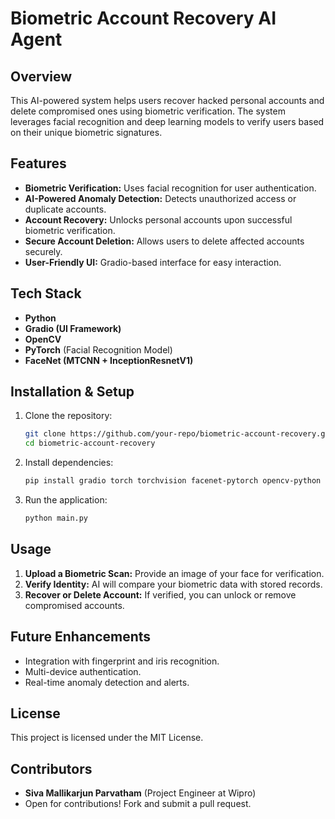 # Biometric Account Recovery AI Agent

## Overview
This AI-powered system helps users recover hacked personal accounts and delete compromised ones using biometric verification. The system leverages facial recognition and deep learning models to verify users based on their unique biometric signatures.

## Features
- **Biometric Verification:** Uses facial recognition for user authentication.
- **AI-Powered Anomaly Detection:** Detects unauthorized access or duplicate accounts.
- **Account Recovery:** Unlocks personal accounts upon successful biometric verification.
- **Secure Account Deletion:** Allows users to delete affected accounts securely.
- **User-Friendly UI:** Gradio-based interface for easy interaction.

## Tech Stack
- **Python**
- **Gradio (UI Framework)**
- **OpenCV**
- **PyTorch** (Facial Recognition Model)
- **FaceNet (MTCNN + InceptionResnetV1)**

## Installation & Setup
1. Clone the repository:
   ```bash
   git clone https://github.com/your-repo/biometric-account-recovery.git
   cd biometric-account-recovery
   ```
2. Install dependencies:
   ```bash
   pip install gradio torch torchvision facenet-pytorch opencv-python numpy
   ```
3. Run the application:
   ```bash
   python main.py
   ```

## Usage
1. **Upload a Biometric Scan:** Provide an image of your face for verification.
2. **Verify Identity:** AI will compare your biometric data with stored records.
3. **Recover or Delete Account:** If verified, you can unlock or remove compromised accounts.

## Future Enhancements
- Integration with fingerprint and iris recognition.
- Multi-device authentication.
- Real-time anomaly detection and alerts.

## License
This project is licensed under the MIT License.

## Contributors
- **Siva Mallikarjun Parvatham** (Project Engineer at Wipro)
- Open for contributions! Fork and submit a pull request.

